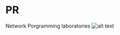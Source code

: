 # PR
Network Porgramming laboratories
![alt text](https://circleci.com/gh/dcalance/PR.svg?style=shield&circle-token=db5534a93ed3868fd0bc37931fd4ebe743bbf3ef "CircleCi Integration")